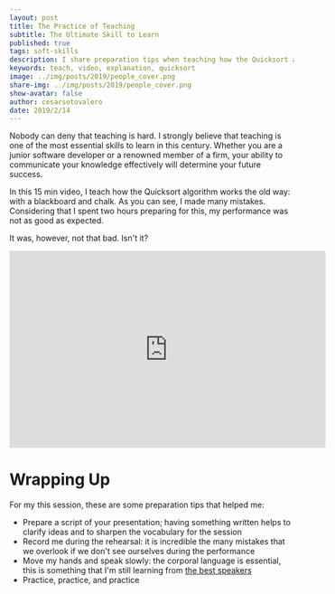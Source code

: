 ```yaml
---
layout: post
title: The Practice of Teaching
subtitle: The Ultimate Skill to Learn
published: true
tags: soft-skills
description: I share preparation tips when teaching how the Quicksort algorithm works using a blackboard and chalk.
keywords: teach, video, explanation, quicksort
image: ../img/posts/2019/people_cover.png
share-img: ../img/posts/2019/people_cover.png
show-avatar: false
author: cesarsotovalero
date: 2019/2/14
---
```


Nobody can deny that teaching is hard.
I strongly believe that teaching is one of the most essential skills to learn in this century.
Whether you are a junior software developer or a renowned member of a firm, your ability to communicate your knowledge effectively will determine your future success.

In this 15 min video, I teach how the Quicksort algorithm works the old way: with a blackboard and chalk.
As you can see, I made many mistakes. 
Considering that I spent two hours preparing for this, my performance was not as good as expected.

It was, however, not that bad. Isn't it?

<div class="container-youtube">
  <iframe width="560" height="349" src="https://www.youtube.com/embed/3nptpGpaYws" title="YouTube video player" frameborder="0" allow="accelerometer; autoplay; clipboard-write; encrypted-media; gyroscope; picture-in-picture" allowfullscreen></iframe>
</div>

# Wrapping Up 

For my this session, these are some preparation tips that helped me:

- Prepare a script of your presentation; having something written helps to clarify ideas and to sharpen the vocabulary for the session
- Record me during the rehearsal: it is incredible the many mistakes that we overlook if we don't see ourselves during the performance
- Move my hands and speak slowly: the corporal language is essential, this is something that I'm still learning from [the best speakers](https://www.ted.com/talks)
- Practice, practice, and practice